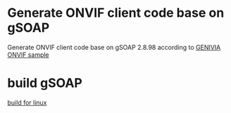 # Generate ONVIF client code base on gSOAP

Generate ONVIF client code base on gSOAP 2.8.98 according to [GENIVIA ONVIF sample](https://www.genivia.com/examples/onvif/index.html)


# build gSOAP
[build for linux](https://www.genivia.com/downloads.html#unix)


